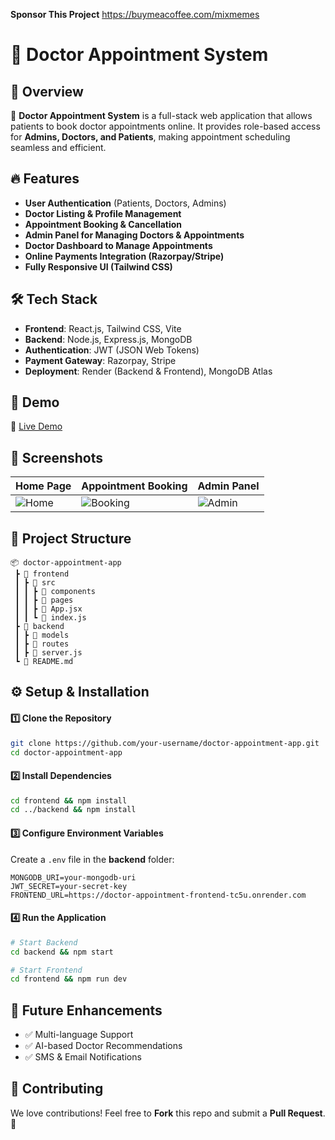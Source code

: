 **Sponsor This Project**
https://buymeacoffee.com/mixmemes

# 🏥 Doctor Appointment System

## 🌟 Overview
🚀 **Doctor Appointment System** is a full-stack web application that allows patients to book doctor appointments online. It provides role-based access for **Admins, Doctors, and Patients**, making appointment scheduling seamless and efficient.

## 🔥 Features
- **User Authentication** (Patients, Doctors, Admins)
- **Doctor Listing & Profile Management**
- **Appointment Booking & Cancellation**
- **Admin Panel for Managing Doctors & Appointments**
- **Doctor Dashboard to Manage Appointments**
- **Online Payments Integration (Razorpay/Stripe)**
- **Fully Responsive UI (Tailwind CSS)**

## 🛠 Tech Stack
- **Frontend**: React.js, Tailwind CSS, Vite
- **Backend**: Node.js, Express.js, MongoDB
- **Authentication**: JWT (JSON Web Tokens)
- **Payment Gateway**: Razorpay, Stripe
- **Deployment**: Render (Backend & Frontend), MongoDB Atlas

## 🚀 Demo
🔗 [Live Demo](https://doctor-appointment-frontend-tc5u.onrender.com/)

## 📸 Screenshots
| Home Page | Appointment Booking | Admin Panel |
|-----------|---------------------|-------------|
| ![Home](https://your-image-url.com) | ![Booking](https://your-image-url.com) | ![Admin](https://your-image-url.com) |

## 📂 Project Structure
```
📦 doctor-appointment-app
 ┣ 📂 frontend
 ┃ ┣ 📂 src
 ┃ ┃ ┣ 📂 components
 ┃ ┃ ┣ 📂 pages
 ┃ ┃ ┣ 📜 App.jsx
 ┃ ┃ ┗ 📜 index.js
 ┣ 📂 backend
 ┃ ┣ 📂 models
 ┃ ┣ 📂 routes
 ┃ ┣ 📜 server.js
 ┗ 📜 README.md
```

## ⚙️ Setup & Installation
#### 1️⃣ Clone the Repository
```sh
git clone https://github.com/your-username/doctor-appointment-app.git
cd doctor-appointment-app
```

#### 2️⃣ Install Dependencies
```sh
cd frontend && npm install
cd ../backend && npm install
```

#### 3️⃣ Configure Environment Variables
Create a `.env` file in the **backend** folder:
```env
MONGODB_URI=your-mongodb-uri
JWT_SECRET=your-secret-key
FRONTEND_URL=https://doctor-appointment-frontend-tc5u.onrender.com
```

#### 4️⃣ Run the Application
```sh
# Start Backend
cd backend && npm start

# Start Frontend
cd frontend && npm run dev
```

## 🎯 Future Enhancements
- ✅ Multi-language Support
- ✅ AI-based Doctor Recommendations
- ✅ SMS & Email Notifications

## 🙌 Contributing
We love contributions! Feel free to **Fork** this repo and submit a **Pull Request**. 🚀



